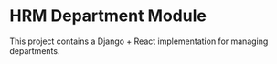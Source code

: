 # HRM Department Module

This project contains a Django + React implementation for managing departments.